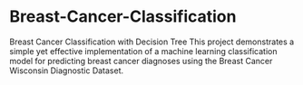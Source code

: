 # Breast-Cancer-Classification
Breast Cancer Classification with Decision Tree This project demonstrates a simple yet effective implementation of a machine learning classification model for predicting breast cancer diagnoses using the Breast Cancer Wisconsin Diagnostic Dataset.
